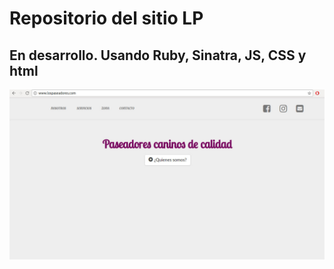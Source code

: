# Repositorio del sitio LP

## En desarrollo. Usando Ruby, Sinatra, JS, CSS y html

 ![Vista previa](https://raw.githubusercontent.com/hernanofx/lp/master/public/imagenes/captura.png)

